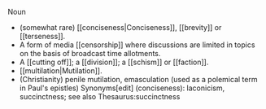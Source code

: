 Noun
- (somewhat rare) [[conciseness|Conciseness]], [[brevity]] or [[terseness]].
- A form of media [[censorship]] where discussions are limited in topics on the basis of broadcast time allotments.
- A [[cutting off]]; a [[division]]; a [[schism]] or [[faction]].
- [[multilation|Mutilation]].
- (Christianity) penile mutilation, emasculation (used as a polemical term in Paul's epistles)
Synonyms[edit]
(conciseness): laconicism, succinctness; see also Thesaurus:succinctness